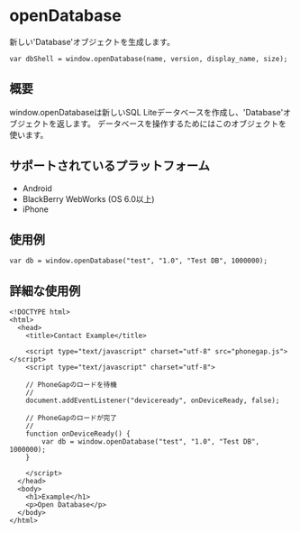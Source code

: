 openDatabase
===============

新しい'Database'オブジェクトを生成します。

    var dbShell = window.openDatabase(name, version, display_name, size);

概要
-----------

window.openDatabaseは新しいSQL Liteデータベースを作成し、'Database'オブジェクトを返します。
データベースを操作するためにはこのオブジェクトを使います。


サポートされているプラットフォーム
-------------------

- Android
- BlackBerry WebWorks (OS 6.0以上)
- iPhone

使用例
-------------

    var db = window.openDatabase("test", "1.0", "Test DB", 1000000);

詳細な使用例
------------

    <!DOCTYPE html>
    <html>
      <head>
        <title>Contact Example</title>

        <script type="text/javascript" charset="utf-8" src="phonegap.js"></script>
        <script type="text/javascript" charset="utf-8">

        // PhoneGapのロードを待機
        //
        document.addEventListener("deviceready", onDeviceReady, false);

        // PhoneGapのロードが完了
        //
        function onDeviceReady() {
			var db = window.openDatabase("test", "1.0", "Test DB", 1000000);
        }
		
        </script>
      </head>
      <body>
        <h1>Example</h1>
        <p>Open Database</p>
      </body>
    </html>
